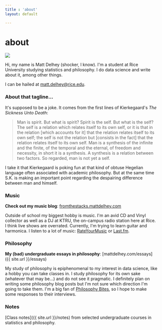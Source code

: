 ```yaml
---
title : 'about'
layout: default

---
```

# about

<img src="{{ site.url }}/images/slim.png" class="profile" />

Hi, my name is Matt Delhey (shocker, I know). I'm a student at Rice University studying statistics and philosophy. I do data science and write about it, among other things. 

I can be hailed at [matt.delhey@rice.edu](mailto:matt.delhey@rice.edu).

### About that tagline... ###
It's supposed to be a joke. It comes from the first lines of Kierkegaard's _The Sickness Unto Death_:

> Man is spirit. But what is spirit? Spirit is the self. But what is the self? 
> The self is a relation which relates itself to its own self, or it is that in the relation 
> [which accounts for it] that the relation relates itself to its own self;
> the self is not the relation but [consists in the fact] that the relation relates itself to
> its own self. Man is a synthesis of the infinite and the finite, of the temporal and the
> eternal, of freedom and necessity, in short it is a synthesis. A synthesis is a relation between two factors.
> So regarded, man is not yet a self.

I take it that Kierkegaard is poking fun at that kind of obtuse Hegelian language often associated with academic philosophy. But at the same time S.K. is making an important point regarding the despairing difference between man and himself. 

### Music ###
__Check out my music blog__: [fromthestacks.mattdelhey.com](http://fromthestacks.mattdelhey.com)

Outside of school my biggest hobby is music. I'm an avid CD and Vinyl collector as well as a DJ at KTRU, the on-campus radio station here at Rice. I think live shows are overrated. Currently, I'm trying to learn guitar and harmonica. I listen to a lot of music: [RateYourMusic](http://rateyourmusic.com/~apy) or [Last.fm](http://www.last.fm/user/mattdelhey).


### Philosophy ###
__My (bad) undergraduate essays in philosophy__: [mattdelhey.com/essays]({{ site.url }}/essays)

My study of philosophy is epiphenomenal to my interest in data science, like a hobby you can take classes in. I study philosophy for its own sake (whatever that may be...) and do not see it pragmatic. I definitely plan on writing some philosophy blog posts but I'm not sure which direction I'm going to take them. I'm a big fan of [Philosophy Bites](http://www.philosophybites.com/), so I hope to make some responses to their interviews.

### Notes ###
[Class notes]({{ site.url }}/notes) from selected undergraduate courses in statistics and philosophy.
